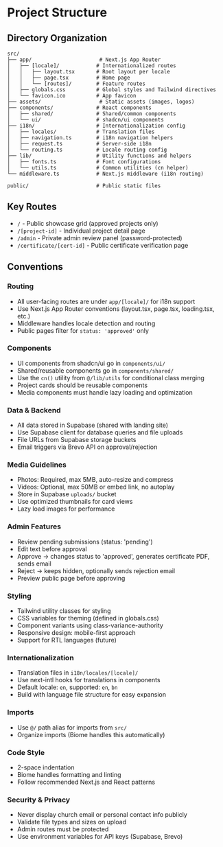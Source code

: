 # Project Structure

## Directory Organization

```
src/
├── app/                      # Next.js App Router
│   ├── [locale]/            # Internationalized routes
│   │   ├── layout.tsx       # Root layout per locale
│   │   ├── page.tsx         # Home page
│   │   └── [routes]/        # Feature routes
│   ├── globals.css          # Global styles and Tailwind directives
│   └── favicon.ico          # App favicon
├── assets/                   # Static assets (images, logos)
├── components/              # React components
│   ├── shared/              # Shared/common components
│   └── ui/                  # shadcn/ui components
├── i18n/                    # Internationalization config
│   ├── locales/             # Translation files
│   ├── navigation.ts        # i18n navigation helpers
│   ├── request.ts           # Server-side i18n
│   └── routing.ts           # Locale routing config
├── lib/                     # Utility functions and helpers
│   ├── fonts.ts             # Font configurations
│   └── utils.ts             # Common utilities (cn helper)
└── middleware.ts            # Next.js middleware (i18n routing)

public/                      # Public static files
```

## Key Routes

- `/` - Public showcase grid (approved projects only)
- `/[project-id]` - Individual project detail page
- `/admin` - Private admin review panel (password-protected)
- `/certificate/[cert-id]` - Public certificate verification page

## Conventions

### Routing

- All user-facing routes are under `app/[locale]/` for i18n support
- Use Next.js App Router conventions (layout.tsx, page.tsx, loading.tsx, etc.)
- Middleware handles locale detection and routing
- Public pages filter for `status: 'approved'` only

### Components

- UI components from shadcn/ui go in `components/ui/`
- Shared/reusable components go in `components/shared/`
- Use the `cn()` utility from `@/lib/utils` for conditional class merging
- Project cards should be reusable components
- Media components must handle lazy loading and optimization

### Data & Backend

- All data stored in Supabase (shared with landing site)
- Use Supabase client for database queries and file uploads
- File URLs from Supabase storage buckets
- Email triggers via Brevo API on approval/rejection

### Media Guidelines

- Photos: Required, max 5MB, auto-resize and compress
- Videos: Optional, max 50MB or embed link, no autoplay
- Store in Supabase `uploads/` bucket
- Use optimized thumbnails for card views
- Lazy load images for performance

### Admin Features

- Review pending submissions (status: 'pending')
- Edit text before approval
- Approve → changes status to 'approved', generates certificate PDF, sends email
- Reject → keeps hidden, optionally sends rejection email
- Preview public page before approving

### Styling

- Tailwind utility classes for styling
- CSS variables for theming (defined in globals.css)
- Component variants using class-variance-authority
- Responsive design: mobile-first approach
- Support for RTL languages (future)

### Internationalization

- Translation files in `i18n/locales/[locale]/`
- Use next-intl hooks for translations in components
- Default locale: `en`, supported: `en`, `bn`
- Build with language file structure for easy expansion

### Imports

- Use `@/` path alias for imports from `src/`
- Organize imports (Biome handles this automatically)

### Code Style

- 2-space indentation
- Biome handles formatting and linting
- Follow recommended Next.js and React patterns

### Security & Privacy

- Never display church email or personal contact info publicly
- Validate file types and sizes on upload
- Admin routes must be protected
- Use environment variables for API keys (Supabase, Brevo)
